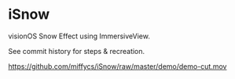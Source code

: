 # iSnow

visionOS Snow Effect using ImmersiveView.

See commit history for steps & recreation.

https://github.com/miffycs/iSnow/raw/master/demo/demo-cut.mov
